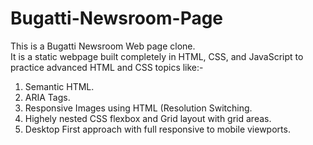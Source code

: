 # Bugatti-Newsroom-Page
This is a Bugatti Newsroom Web page clone.  
It is a static webpage built completely in HTML, CSS, and JavaScript to practice advanced HTML and CSS topics like:- 
  1. Semantic HTML.
  2. ARIA Tags.
  3. Responsive Images using HTML (Resolution Switching.
  4. Highely nested CSS flexbox and Grid layout with grid areas.
  5. Desktop First approach with full responsive to mobile viewports. 
